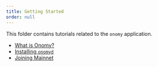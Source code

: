 ```yaml
---
title: Getting Started
order: null
---
```


This folder contains tutorials related to the `onomy` application.

- [What is Onomy?](./what-is-onomy.md)
- [Installing `onomyd`](./installation.md)
- [Joining Mainnet](./quickstart.mdx)
